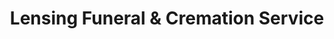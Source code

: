 ---
title: "Lensing Funeral & Cremation Service"
url: /coralville/lensing-funeral-and-cremation-service/
shop: funeral directors
---